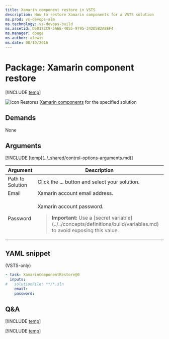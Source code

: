 ```yaml
---
title: Xamarin component restore in VSTS
description: How to restore Xamarin components for a VSTS solution
ms.prod: vs-devops-alm
ms.technology: vs-devops-build
ms.assetid: D50172C9-5AEE-4055-9795-342D5B2ABEF4
ms.manager: douge
ms.author: alewis
ms.date: 08/10/2016
---
```


# Package: Xamarin component restore

[!INCLUDE [temp](../../_shared/version-tfs-2017-rtm.md)]

![icon](_img/xamarin-component-restore.png) Restores [Xamarin components](https://components.xamarin.com/) for the specified solution


## Demands

None


## Arguments

<table>
<thead>
<tr>
<th>Argument</th>
<th>Description</th>
</tr>
</thead>
<tr>
<td>Path to Solution</td>
<td>
Click the <strong>...</strong> button and select your solution.
</td>
</tr>
<tr>
<td>Email</td>
<td>
Xamarin account email address.</td>
</tr>
<tr>
<td>Password</td>
<td>
<p>Xamarin account password.</p>
<blockquote><strong>Important: </strong> Use a [secret variable](../../concepts/definitions/build/variables.md) to avoid exposing this value.</blockquote>
</td>
</tr>
[!INCLUDE [temp](../_shared/control-options-arguments.md)]
</table>

[//]: # (::: moniker range="vsts")

## YAML snippet

(VSTS-only)

```YAML
- task: XamarinComponentRestore@0
  inputs:
#   solutionFile: **/*.sln
    email:
    password:
```

[//]: # (::: moniker-end)

## Q&A
<!-- BEGINSECTION class="md-qanda" -->

[!INCLUDE [temp](../../_shared/qa-agents.md)]

[!INCLUDE [temp](../../_shared/qa-versions.md)]

<!-- ENDSECTION -->